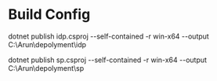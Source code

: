# Build Config

dotnet publish idp.csproj --self-contained -r win-x64 --output C:\Arun\depolyment\idp

dotnet publish sp.csproj --self-contained -r win-x64 --output C:\Arun\depolyment\sp